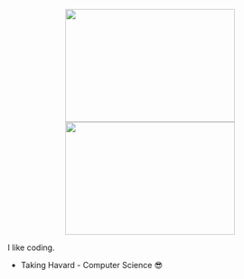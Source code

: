 <p align="center">
  <img width=300px height=200 align="center" src="https://github-readme-stats.vercel.app/api?username=skylord-103&show_icons=true&theme=codeSTACKr&card_width=600" />
  <img width=300px height=200 align="center" src="https://github-readme-stats.vercel.app/api/top-langs/?username=skylord-103&theme=codeSTACKr&layout=compact&langs_count=8&card_width=355" />
</p>
I like coding.

- Taking Havard - Computer Science 😎
